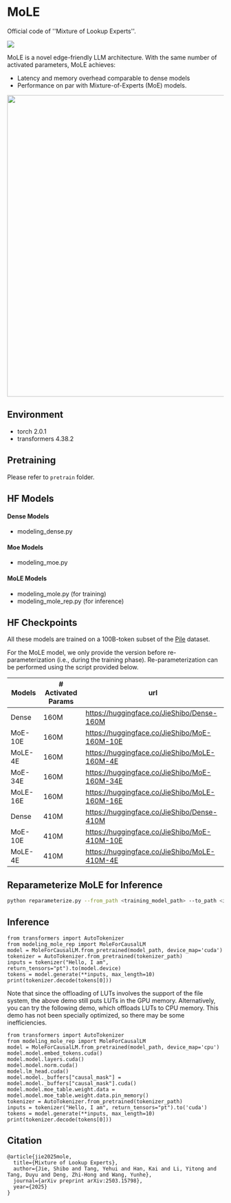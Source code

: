 # MoLE
Official code of ''Mixture of Lookup Experts''.

<p align="left">
<a href="https://arxiv.org/abs/2503.15798" alt="arXiv">
    <img src="https://img.shields.io/badge/arXiv-2503.15798-b31b1b.svg?style=flat" /></a>
</p>

MoLE is a novel edge-friendly LLM architecture. With the same number of activated parameters, MoLE achieves:
+ Latency and memory overhead comparable to dense models
+ Performance on par with Mixture-of-Experts (MoE) models.


<p align="center">
<img src="https://arxiv.org/html/2503.15798v1/x2.png" width="700">
</p>

## Environment
+ torch                     2.0.1
+ transformers              4.38.2

## Pretraining
Please refer to ```pretrain``` folder.

## HF Models
#### Dense Models
+ modeling_dense.py

#### Moe Models
+ modeling_moe.py
  
#### MoLE Models
+ modeling_mole.py (for training)
+ modeling_mole_rep.py (for inference)
  
## HF Checkpoints 
All these models are trained on a 100B-token subset of the [Pile](https://github.com/EleutherAI/the-pile) dataset.

For the MoLE model, we only provide the version before re-parameterization (i.e., during the training phase). Re-parameterization can be performed using the script provided below.

| Models | # Activated Params | url |
| ----- | ----- | ---|
| Dense | 160M | https://huggingface.co/JieShibo/Dense-160M |
| MoE-10E | 160M | https://huggingface.co/JieShibo/MoE-160M-10E |
| MoLE-4E | 160M | https://huggingface.co/JieShibo/MoLE-160M-4E|
| MoE-34E | 160M | https://huggingface.co/JieShibo/MoE-160M-34E |
| MoLE-16E | 160M | https://huggingface.co/JieShibo/MoLE-160M-16E|
| Dense | 410M | https://huggingface.co/JieShibo/Dense-410M |
| MoE-10E | 410M | https://huggingface.co/JieShibo/MoE-410M-10E |
| MoLE-4E | 410M | https://huggingface.co/JieShibo/MoLE-410M-4E|



## Reparameterize MoLE for Inference
```bash
python reparameterize.py --from_path <training_model_path> --to_path <inference_model_path>
```

## Inference
```python3
from transformers import AutoTokenizer
from modeling_mole_rep import MoleForCausalLM
model = MoleForCausalLM.from_pretrained(model_path, device_map='cuda')
tokenizer = AutoTokenizer.from_pretrained(tokenizer_path)
inputs = tokenizer("Hello, I am", return_tensors="pt").to(model.device)
tokens = model.generate(**inputs, max_length=10)
print(tokenizer.decode(tokens[0]))
```

Note that since the offloading of LUTs involves the support of the file system, the above demo still puts LUTs in the GPU memory. Alternatively, you can try the following demo, which offloads LUTs to CPU memory. This demo has not been specially optimized, so there may be some inefficiencies.
```python3
from transformers import AutoTokenizer
from modeling_mole_rep import MoleForCausalLM
model = MoleForCausalLM.from_pretrained(model_path, device_map='cpu')
model.model.embed_tokens.cuda()
model.model.layers.cuda()
model.model.norm.cuda()
model.lm_head.cuda()
model.model._buffers["causal_mask"] = model.model._buffers["causal_mask"].cuda()
model.model.moe_table.weight.data = model.model.moe_table.weight.data.pin_memory()
tokenizer = AutoTokenizer.from_pretrained(tokenizer_path)
inputs = tokenizer("Hello, I am", return_tensors="pt").to('cuda')
tokens = model.generate(**inputs, max_length=10)
print(tokenizer.decode(tokens[0]))
```

## Citation

```
@article{jie2025mole,
  title={Mixture of Lookup Experts},
  author={Jie, Shibo and Tang, Yehui and Han, Kai and Li, Yitong and Tang, Duyu and Deng, Zhi-Hong and Wang, Yunhe},
  journal={arXiv preprint arXiv:2503.15798},
  year={2025}
}
```
